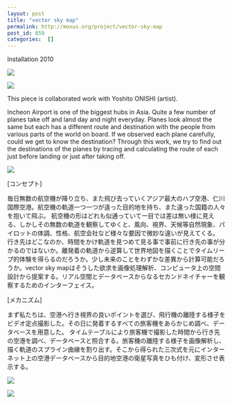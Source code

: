```yaml
---
layout: post
title: "vector sky map"
permalink: http://moxus.org/project/vector-sky-map
post_id: 859
categories:  []
---
```


Installation 2010

![](/images/project/P1000944.jpg)

![](/images/project/P1010016.jpg)

This piece is collaborated work with Yoshito ONISHI (artist).

Incheon Airport is one of the biggest hubs in Asia. Quite a few number of planes take off and land day and night everyday. Planes look almost the same but each has a different route and destination with the people from various parts of the world on board. If we observed each plane carefully, could we get to know the destination? Through this work, we try to find out the destinations of the planes by tracing and calculating the route of each just before landing or just after taking off.

![](/images/project/P1000882.jpg)



[コンセプト]

毎日無数の航空機が降り立ち、また飛び去っていくアジア最大のハブ空港、仁川国際空港。航空機の軌道一つ一つが違った目的地を持ち、また違った国籍の人々を抱いて飛ぶ。
航空機の形はどれも似通っていて一目では差は無い様に見える、しかしその無数の軌道を観察してゆくと、風向、視界、天候等自然現象、パイロットの体調、性格、航空会社など様々な要因で微妙な違いが見えてくる。
行き先はどこなのか、時間をかけ軌道を見つめて見る事で事前に行き先の事が分かるのではないか。離発着の軌道から逆算して世界地図を描くことでタイムリープ的体験を得らるのだろうか。少し未来のことをわずかな差異から計算可能だろうか。vector sky mapはそうした欲求を画像処理解析、コンピュータ上の空間設計から提案する。リアル空間とデータベースからなるセカンドネイチャーを観察するためのインターフェイス。


[メカニズム]

まず私たちは、空港へ行き視界の良いポイントを選び、飛行機の離陸する様子をビデオ定点撮影した。その日に発着するすべての旅客機をあらかじめ調べ、データベースを用意した。
タイムテーブルにより旅客機で撮影した時間から行き先の空港を調べ、データベースと照合する。旅客機の離陸する様子を画像解析し、描く軌道のスプライン曲線を割り出す。そこから得られた三次式を元にインターネット上の空港データベースから目的地空港の衛星写真をひも付け、変形させ表示する。

![](/images/project/sc01.png)

![](/images/project/pd1.png)